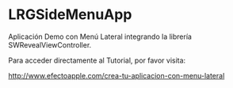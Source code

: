 # LRGSideMenuApp

Aplicación Demo con Menú Lateral integrando la librería SWRevealViewController.

Para acceder directamente al Tutorial, por favor visita:

http://www.efectoapple.com/crea-tu-aplicacion-con-menu-lateral
